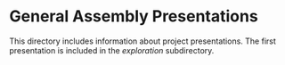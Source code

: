 # General Assembly Presentations

This directory includes information about project presentations. The first presentation is included in the *exploration* subdirectory.
